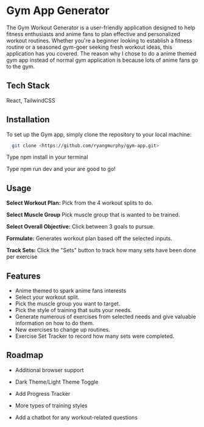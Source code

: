 
# Gym App Generator

The Gym Workout Generator is a user-friendly application designed to help fitness enthusiasts and anime fans to plan effective and personalized workout routines. Whether you're a beginner looking to establish a fitness routine or a seasoned gym-goer seeking fresh workout ideas, this application has you covered. The reason why I chose to do a anime themed gym app instead of normal gym application is because lots of anime fans go to the gym.



## Tech Stack

React, TailwindCSS



## Installation

To set up the Gym app, simply clone the repository to your local machine:

```bash
  git clone <https://github.com/ryangmurphy/gym-app.git>
```
Type npm install in your terminal

Type npm run dev and your are good to go!
    
## Usage

**Select Workout Plan:** Pick from the 4 workout splits to do.

**Select Muscle Group** Pick muscle group that is wanted to be trained.

**Select Overall Objective:** Click between 3 goals to pursue.

**Formulate:** Generates workout plan based off the selected inputs.

**Track Sets:** Click the "Sets" button to track how many sets have been done per exercise




## Features

- Anime themed to spark anime fans interests
- Select your workout split.
- Pick the muscle group you want to target.
- Pick the style of training that suits your needs.
- Generate numerous of exercises from selected needs and give valuable information on how to do them. 
- New exercises to change up routines.
- Exercise Set Tracker to record how many sets were completed.


## Roadmap

- Additional browser support

- Dark Theme/Light Theme Toggle

- Add Progress Tracker

- More types of training styles

- Add a chatbot for any workout-related questions


